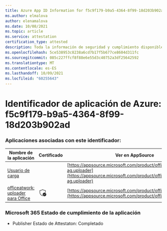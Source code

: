 ```yaml
---
title: Azure App ID Information for f5c9f179-b9a5-4364-8f99-18d203b902ad
ms.author: elmalova
author: elenamalova
ms.date: 10/08/2021
ms.topic: article
ms.service: attestation
certification_type: attested
description: Toda la información de seguridad y cumplimiento disponible para f5c9f179-b9a5-4364-8f99-18d203b902ad.
ms.openlocfilehash: 5ce538953c8238a6cd7b17f5b677ce8604d311fc
ms.sourcegitcommit: 085c227ffcf8f88e6e55d3c40752a3df25642592
ms.translationtype: MT
ms.contentlocale: es-ES
ms.lasthandoff: 10/09/2021
ms.locfileid: "60255643"
---
```

# <a name="azure-app-id-f5c9f179-b9a5-4364-8f99-18d203b902ad"></a>Identificador de aplicación de Azure: f5c9f179-b9a5-4364-8f99-18d203b902ad


### <a name="apps-associated-with-this-id"></a>Aplicaciones asociadas con este identificador:
| **Nombre de la aplicación** | **Certificado** | **Ver en AppSource** |
|--------------|---------------|-----------------------|
| [Usuario de carga](https://docs.microsoft.com/microsoft-365-app-certification/forward/officeatwork-ag.uploader) |  | [https://appsource.microsoft.com/product/office/officeatwork-ag.uploader](https://appsource.microsoft.com/product/office/officeatwork-ag.uploader) |
| [officeatwork: uploader para Office](https://docs.microsoft.com/microsoft-365-app-certification/forward/WA104381430) | <img alt="Certified application badge" src="../media/certified-badge.png" height="25" width="25" /> | [https://appsource.microsoft.com/product/office/WA104381430](https://appsource.microsoft.com/product/office/WA104381430) |

### <a name="microsoft-365-app-compliance-status"></a>Microsoft 365 Estado de cumplimiento de la aplicación
- Publisher Estado de Attestaton: Completado
